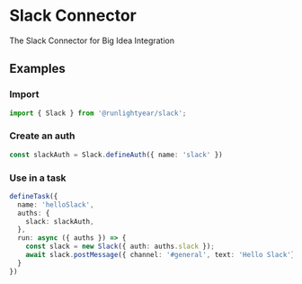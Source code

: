 # Slack Connector

The Slack Connector for Big Idea Integration

## Examples

### Import

```typescript
import { Slack } from '@runlightyear/slack';
```

### Create an auth

```typescript
const slackAuth = Slack.defineAuth({ name: 'slack' })
```

### Use in a task

```typescript
defineTask({
  name: 'helloSlack',
  auths: {
    slack: slackAuth,
  },
  run: async ({ auths }) => {
    const slack = new Slack({ auth: auths.slack });
    await slack.postMessage({ channel: '#general', text: 'Hello Slack'})
  }
})
```
